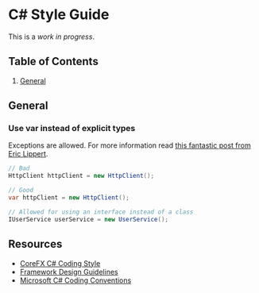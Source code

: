 # C# Style Guide

This is a _work in progress_.

## Table of Contents

1. [General](#general)

## General

### Use var instead of explicit types

Exceptions are allowed. For more information read [this fantastic post from Eric Lippert](https://blogs.msdn.microsoft.com/ericlippert/2011/04/20/uses-and-misuses-of-implicit-typing/).

```csharp
// Bad
HttpClient httpClient = new HttpClient();

// Good
var httpClient = new HttpClient();

// Allowed for using an interface instead of a class
IUserService userService = new UserService();
```

## Resources

- [CoreFX C# Coding Style](https://github.com/dotnet/corefx/blob/master/Documentation/coding-guidelines/coding-style.md)
- [Framework Design Guidelines](https://msdn.microsoft.com/en-us/library/ms229042(v=vs.110).aspx)
- [Microsoft C# Coding Conventions](https://msdn.microsoft.com/library/ff926074.aspx)
